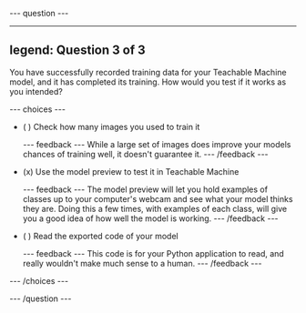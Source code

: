 --- question ---

---
legend: Question 3 of 3
---
You have successfully recorded training data for your Teachable Machine model, and it has completed its training. How would you test if it works as you intended?

--- choices ---

- ( ) Check how many images you used to train it

  --- feedback ---
  While a large set of images does improve your models chances of training well, it doesn't guarantee it.
  --- /feedback ---

- (x) Use the model preview to test it in Teachable Machine

  --- feedback ---
  The model preview will let you hold examples of classes up to your computer's webcam and see what your model thinks they are. Doing this a few times, with examples of each class, will give you a good idea of how well the model is working.
  --- /feedback ---

- ( ) Read the exported code of your model

  --- feedback ---
  This code is for your Python application to read, and really wouldn't make much sense to a human.
  --- /feedback ---

--- /choices ---

--- /question ---
